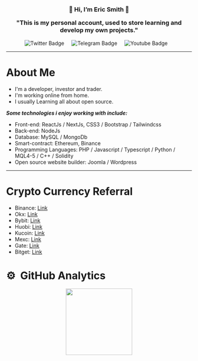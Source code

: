 <h3 align="center">👋   Hi, I’m Eric Smith   👋 </br> <p>"This is my personal account, used to store learning and develop my own projects."</p></h3>


<div id="badges" align="center">

  <a href="https://twitter.com/ericsmith0x" style="margin-right: 16px; text-decoration: none;">
    <img src="https://img.shields.io/badge/Twitter-black?style=for-the-badge&logo=twitter&logoColor=white" alt="Twitter Badge"/>
  </a>

  <a href="https://t.me/ericsmith0x" style="margin-right: 16px; text-decoration: none;">
    <img src="https://img.shields.io/badge/Telegram-blue?style=for-the-badge&logo=telegram&logoColor=white" alt="Telegram Badge"/>
  </a>
     <a href="https://youtube.com/#" style="margin-right: 16px; text-decoration: none;">
    <img src="https://img.shields.io/badge/Youtube-red?style=for-the-badge&logo=youtube&logoColor=white" alt="Youtube Badge"/>
  </a>

</div>

---
# About Me
- I'm a developer, investor and trader.
- I'm working online from home.
- I usually Learning all about open source.


***Some technologies i enjoy working with include:***
 - Front-end: ReactJs / NextJs, CSS3 / Bootstrap / Tailwindcss
 - Back-end: NodeJs 
 - Database: MySQL / MongoDb 
 - Smart-contract: Ethereum, Binance
 - Programming Languages: PHP / Javascript / Typescript / Python / MQL4-5 / C++ / Solidity
 - Open source website builder: Joomla / Wordpress
---

<!---
DevTranAnhKhoa/DevTranAnhKhoa is a ✨ special ✨ repository because its `README.md` (this file) appears on your GitHub profile.
You can click the Preview link to take a look at your changes.
--->

# Crypto Currency Referral

- Binance: [Link](https://accounts.binance.com/register?ref=12228167)
- Okx: [Link](https://www.okx.com/join/2304599)
- Bybit: [Link](https://www.bybit.com/invite?ref=QQQJWG)
- Huobi: [Link](https://www.huobi.com/vi-vi/v/register/double-invite/?inviter_id=11345710&invite_code=w7553)
- Kucoin: [Link](https://www.kucoin.com/ucenter/signup?rcode=JRyQtc)
- Mexc: [Link](https://www.mexc.com/register?inviteCode=14J8j)
- Gate: [Link](https://www.gate.io/signup/UVJCBgoK)
- Bitget: [Link](https://www.bitget.com/en/referral/register?clacCode=DRQBEHSP)



# ⚙️ &nbsp;GitHub Analytics

<p align="center">
<a href="https://github.com/ericsmith0x">
  <img height="180em" src="https://github-readme-stats-eight-theta.vercel.app/api?username=ericsmith0x&show_icons=true&theme=default&include_all_commits=true&count_private=true"/>
</a>
</p> 
